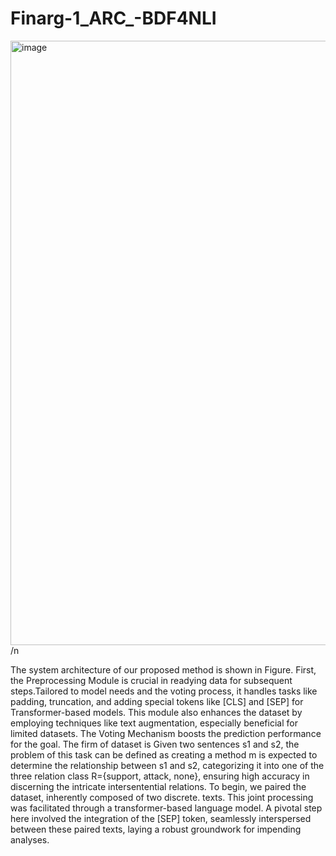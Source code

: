 # Finarg-1_ARC_-BDF4NLI
<img width="967" alt="image" src="https://github.com/nlptmu/Finarg-1_ARC_-BDF4NLI/assets/113884253/2ca99174-8508-4cae-8812-876ef1d3ea01">/n

The system architecture of our proposed method is shown in Figure.
First, the Preprocessing Module is crucial in readying data for subsequent steps.Tailored to model needs and the voting process, it handles tasks like padding, truncation, and adding special tokens like [CLS] and [SEP] for Transformer-based models. This module also enhances the dataset by employing techniques like text augmentation, especially beneficial for limited datasets. The Voting Mechanism boosts the prediction performance for the goal.
The firm of dataset is Given two sentences s1 and s2, the problem of this task can be defined as creating a method m is expected to determine the relationship between s1 and s2, categorizing it into one of the three relation class R={support, attack, none}, ensuring high accuracy in discerning the intricate intersentential relations. To begin, we paired the dataset, inherently composed of two discrete. texts. This joint processing was facilitated through a transformer-based language model. A pivotal step here involved the integration of the [SEP] token, seamlessly interspersed between these paired texts, laying a robust groundwork for impending analyses.
